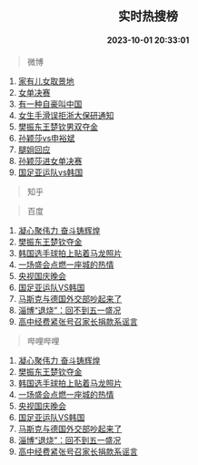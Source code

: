 <div align="center"><h2>实时热搜榜</h2><h4>2023-10-01 20:33:01</h4></div>

> 微博  

1. [家有儿女取景地](https://s.weibo.com/weibo?q=%E5%AE%B6%E6%9C%89%E5%84%BF%E5%A5%B3%E5%8F%96%E6%99%AF%E5%9C%B0&t=31&band_rank=1&Refer=top)<br />
2. [女单决赛](https://s.weibo.com/weibo?q=%E5%A5%B3%E5%8D%95%E5%86%B3%E8%B5%9B&t=31&band_rank=2&Refer=top)<br />
3. [有一种自豪叫中国](https://s.weibo.com/weibo?q=%23%E6%9C%89%E4%B8%80%E7%A7%8D%E8%87%AA%E8%B1%AA%E5%8F%AB%E4%B8%AD%E5%9B%BD%23&t=31&band_rank=3&Refer=top)<br />
4. [女生手滑误拒浙大保研通知](https://s.weibo.com/weibo?q=%23%E5%A5%B3%E7%94%9F%E6%89%8B%E6%BB%91%E8%AF%AF%E6%8B%92%E6%B5%99%E5%A4%A7%E4%BF%9D%E7%A0%94%E9%80%9A%E7%9F%A5%23&t=31&band_rank=4&Refer=top)<br />
5. [樊振东王楚钦男双夺金](https://s.weibo.com/weibo?q=%23%E6%A8%8A%E6%8C%AF%E4%B8%9C%E7%8E%8B%E6%A5%9A%E9%92%A6%E7%94%B7%E5%8F%8C%E5%A4%BA%E9%87%91%23&t=31&band_rank=5&Refer=top)<br />
6. [孙颖莎vs申裕斌](https://s.weibo.com/weibo?q=%23%E5%AD%99%E9%A2%96%E8%8E%8Evs%E7%94%B3%E8%A3%95%E6%96%8C%23&t=31&band_rank=6&Refer=top)<br />
7. [腿姐回应](https://s.weibo.com/weibo?q=%E8%85%BF%E5%A7%90%E5%9B%9E%E5%BA%94&t=31&band_rank=7&Refer=top)<br />
8. [孙颖莎进女单决赛](https://s.weibo.com/weibo?q=%23%E5%AD%99%E9%A2%96%E8%8E%8E%E8%BF%9B%E5%A5%B3%E5%8D%95%E5%86%B3%E8%B5%9B%23&t=31&band_rank=8&Refer=top)<br />
9. [国足亚运队vs韩国](https://s.weibo.com/weibo?q=%23%E5%9B%BD%E8%B6%B3%E4%BA%9A%E8%BF%90%E9%98%9Fvs%E9%9F%A9%E5%9B%BD%23&t=31&band_rank=9&Refer=top)<br />

> 知乎  


> 百度  

1. [凝心聚伟力 奋斗铸辉煌](https://www.baidu.com/s?wd=%E5%87%9D%E5%BF%83%E8%81%9A%E4%BC%9F%E5%8A%9B+%E5%A5%8B%E6%96%97%E9%93%B8%E8%BE%89%E7%85%8C&sa=fyb_news&rsv_dl=fyb_news)<br />
2. [樊振东王楚钦夺金](https://www.baidu.com/s?wd=%E6%A8%8A%E6%8C%AF%E4%B8%9C%E7%8E%8B%E6%A5%9A%E9%92%A6%E5%A4%BA%E9%87%91&sa=fyb_news&rsv_dl=fyb_news)<br />
3. [韩国选手球拍上贴着马龙照片](https://www.baidu.com/s?wd=%E9%9F%A9%E5%9B%BD%E9%80%89%E6%89%8B%E7%90%83%E6%8B%8D%E4%B8%8A%E8%B4%B4%E7%9D%80%E9%A9%AC%E9%BE%99%E7%85%A7%E7%89%87&sa=fyb_news&rsv_dl=fyb_news)<br />
4. [一场盛会点燃一座城的热情](https://www.baidu.com/s?wd=%E4%B8%80%E5%9C%BA%E7%9B%9B%E4%BC%9A%E7%82%B9%E7%87%83%E4%B8%80%E5%BA%A7%E5%9F%8E%E7%9A%84%E7%83%AD%E6%83%85&sa=fyb_news&rsv_dl=fyb_news)<br />
5. [央视国庆晚会](https://www.baidu.com/s?wd=%E5%A4%AE%E8%A7%86%E5%9B%BD%E5%BA%86%E6%99%9A%E4%BC%9A&sa=fyb_news&rsv_dl=fyb_news)<br />
6. [国足亚运队VS韩国](https://www.baidu.com/s?wd=%E5%9B%BD%E8%B6%B3%E4%BA%9A%E8%BF%90%E9%98%9FVS%E9%9F%A9%E5%9B%BD&sa=fyb_news&rsv_dl=fyb_news)<br />
7. [马斯克与德国外交部吵起来了](https://www.baidu.com/s?wd=%E9%A9%AC%E6%96%AF%E5%85%8B%E4%B8%8E%E5%BE%B7%E5%9B%BD%E5%A4%96%E4%BA%A4%E9%83%A8%E5%90%B5%E8%B5%B7%E6%9D%A5%E4%BA%86&sa=fyb_news&rsv_dl=fyb_news)<br />
8. [淄博“退烧”：回不到五一盛况](https://www.baidu.com/s?wd=%E6%B7%84%E5%8D%9A%E2%80%9C%E9%80%80%E7%83%A7%E2%80%9D%EF%BC%9A%E5%9B%9E%E4%B8%8D%E5%88%B0%E4%BA%94%E4%B8%80%E7%9B%9B%E5%86%B5&sa=fyb_news&rsv_dl=fyb_news)<br />
9. [高中经费紧张号召家长捐款系谣言](https://www.baidu.com/s?wd=%E9%AB%98%E4%B8%AD%E7%BB%8F%E8%B4%B9%E7%B4%A7%E5%BC%A0%E5%8F%B7%E5%8F%AC%E5%AE%B6%E9%95%BF%E6%8D%90%E6%AC%BE%E7%B3%BB%E8%B0%A3%E8%A8%80&sa=fyb_news&rsv_dl=fyb_news)<br />

> 哔哩哔哩  

1. [凝心聚伟力 奋斗铸辉煌](https://www.baidu.com/s?wd=%E5%87%9D%E5%BF%83%E8%81%9A%E4%BC%9F%E5%8A%9B+%E5%A5%8B%E6%96%97%E9%93%B8%E8%BE%89%E7%85%8C&sa=fyb_news&rsv_dl=fyb_news)<br />
2. [樊振东王楚钦夺金](https://www.baidu.com/s?wd=%E6%A8%8A%E6%8C%AF%E4%B8%9C%E7%8E%8B%E6%A5%9A%E9%92%A6%E5%A4%BA%E9%87%91&sa=fyb_news&rsv_dl=fyb_news)<br />
3. [韩国选手球拍上贴着马龙照片](https://www.baidu.com/s?wd=%E9%9F%A9%E5%9B%BD%E9%80%89%E6%89%8B%E7%90%83%E6%8B%8D%E4%B8%8A%E8%B4%B4%E7%9D%80%E9%A9%AC%E9%BE%99%E7%85%A7%E7%89%87&sa=fyb_news&rsv_dl=fyb_news)<br />
4. [一场盛会点燃一座城的热情](https://www.baidu.com/s?wd=%E4%B8%80%E5%9C%BA%E7%9B%9B%E4%BC%9A%E7%82%B9%E7%87%83%E4%B8%80%E5%BA%A7%E5%9F%8E%E7%9A%84%E7%83%AD%E6%83%85&sa=fyb_news&rsv_dl=fyb_news)<br />
5. [央视国庆晚会](https://www.baidu.com/s?wd=%E5%A4%AE%E8%A7%86%E5%9B%BD%E5%BA%86%E6%99%9A%E4%BC%9A&sa=fyb_news&rsv_dl=fyb_news)<br />
6. [国足亚运队VS韩国](https://www.baidu.com/s?wd=%E5%9B%BD%E8%B6%B3%E4%BA%9A%E8%BF%90%E9%98%9FVS%E9%9F%A9%E5%9B%BD&sa=fyb_news&rsv_dl=fyb_news)<br />
7. [马斯克与德国外交部吵起来了](https://www.baidu.com/s?wd=%E9%A9%AC%E6%96%AF%E5%85%8B%E4%B8%8E%E5%BE%B7%E5%9B%BD%E5%A4%96%E4%BA%A4%E9%83%A8%E5%90%B5%E8%B5%B7%E6%9D%A5%E4%BA%86&sa=fyb_news&rsv_dl=fyb_news)<br />
8. [淄博“退烧”：回不到五一盛况](https://www.baidu.com/s?wd=%E6%B7%84%E5%8D%9A%E2%80%9C%E9%80%80%E7%83%A7%E2%80%9D%EF%BC%9A%E5%9B%9E%E4%B8%8D%E5%88%B0%E4%BA%94%E4%B8%80%E7%9B%9B%E5%86%B5&sa=fyb_news&rsv_dl=fyb_news)<br />
9. [高中经费紧张号召家长捐款系谣言](https://www.baidu.com/s?wd=%E9%AB%98%E4%B8%AD%E7%BB%8F%E8%B4%B9%E7%B4%A7%E5%BC%A0%E5%8F%B7%E5%8F%AC%E5%AE%B6%E9%95%BF%E6%8D%90%E6%AC%BE%E7%B3%BB%E8%B0%A3%E8%A8%80&sa=fyb_news&rsv_dl=fyb_news)<br />
